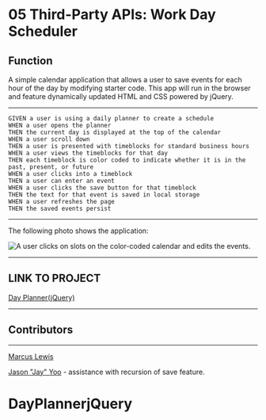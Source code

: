 # 05 Third-Party APIs: Work Day Scheduler

## Function

A simple calendar application that allows a user to save events for each hour of the day by modifying starter code. This app will run in the browser and feature dynamically updated HTML and CSS powered by jQuery.
- - -
```
GIVEN a user is using a daily planner to create a schedule
WHEN a user opens the planner
THEN the current day is displayed at the top of the calendar
WHEN a user scroll down
THEN a user is presented with timeblocks for standard business hours
WHEN a user views the timeblocks for that day
THEN each timeblock is color coded to indicate whether it is in the past, present, or future
WHEN a user clicks into a timeblock
THEN a user can enter an event
WHEN a user clicks the save button for that timeblock
THEN the text for that event is saved in local storage
WHEN a user refreshes the page
THEN the saved events persist
```
- - -

The following photo shows the application:

![A user clicks on slots on the color-coded calendar and edits the events.](https://i.imgur.com/MhOmX5g.png)

- - -
## LINK TO PROJECT

[Day Planner(jQuery)](https://lewisemarcus.github.io/DayPlannerjQuery//)
- - -
## Contributors
- - -
[Marcus Lewis](https://github.com/lewisemarcus)

[Jason "Jay" Yoo](https://github.com/jasonjayoo) - assistance with recursion of save feature.
# DayPlannerjQuery
